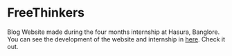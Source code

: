 # FreeThinkers

Blog Website made during the four months internship at Hasura, Banglore.
You can see the development of the website and internship in [here](https://preethiannjacob.wordpress.com/category/freethinkers/). Check it out.

